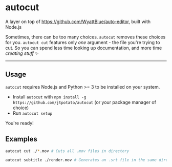 # autocut
A layer on top of https://github.com/WyattBlue/auto-editor, built with Node.js

Sometimes, there can be too many choices. `autocut` removes these choices for you. `autocut cut` features only *one* argument - the file you're trying to cut. So you can spend less time looking up documentation, and more time *creating stuff* ✨

---

## Usage
`autocut` requires Node.js and Python >= 3 to be installed on your system.
- Install `autocut` with `npm install -g https://github.com/jtpotato/autocut` (or your package manager of choice)
- Run `autocut setup`

You're ready!

## Examples
```bash
autocut cut ./*.mov # Cuts all .mov files in directory
```
```bash
autocut subtitle ./render.mov # Generates an .srt file in the same directory as the file.
```